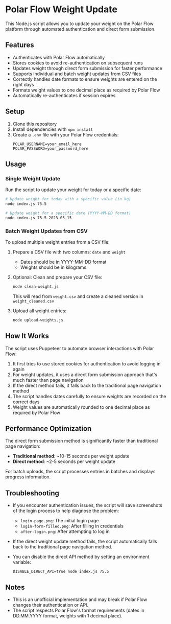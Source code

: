 # Polar Flow Weight Update

This Node.js script allows you to update your weight on the Polar Flow platform through automated authentication and direct form submission.

## Features

- Authenticates with Polar Flow automatically
- Stores cookies to avoid re-authentication on subsequent runs
- Updates weight through direct form submission for faster performance
- Supports individual and batch weight updates from CSV files
- Correctly handles date formats to ensure weights are entered on the right days
- Formats weight values to one decimal place as required by Polar Flow
- Automatically re-authenticates if session expires

## Setup

1. Clone this repository
2. Install dependencies with `npm install`
3. Create a `.env` file with your Polar Flow credentials:
   ```
   POLAR_USERNAME=your_email_here
   POLAR_PASSWORD=your_password_here
   ```

## Usage

### Single Weight Update

Run the script to update your weight for today or a specific date:

```bash
# Update weight for today with a specific value (in kg)
node index.js 75.5

# Update weight for a specific date (YYYY-MM-DD format)
node index.js 75.5 2023-05-15
```

### Batch Weight Updates from CSV

To upload multiple weight entries from a CSV file:

1. Prepare a CSV file with two columns: `date` and `weight`
   - Dates should be in YYYY-MM-DD format
   - Weights should be in kilograms

2. Optional: Clean and prepare your CSV file:
   ```bash
   node clean-weight.js
   ```
   This will read from `weight.csv` and create a cleaned version in `weight_cleaned.csv`

3. Upload all weight entries:
   ```bash
   node upload-weights.js
   ```

## How It Works

The script uses Puppeteer to automate browser interactions with Polar Flow:

1. It first tries to use stored cookies for authentication to avoid logging in again
2. For weight updates, it uses a direct form submission approach that's much faster than page navigation
3. If the direct method fails, it falls back to the traditional page navigation method
4. The script handles dates carefully to ensure weights are recorded on the correct days
5. Weight values are automatically rounded to one decimal place as required by Polar Flow

## Performance Optimization

The direct form submission method is significantly faster than traditional page navigation:

- **Traditional method**: ~10-15 seconds per weight update
- **Direct method**: ~2-5 seconds per weight update

For batch uploads, the script processes entries in batches and displays progress information.

## Troubleshooting

- If you encounter authentication issues, the script will save screenshots of the login process to help diagnose the problem:
  - `login-page.png`: The initial login page
  - `login-form-filled.png`: After filling in credentials
  - `after-login.png`: After attempting to log in

- If the direct weight update method fails, the script automatically falls back to the traditional page navigation method.

- You can disable the direct API method by setting an environment variable:
  ```
  DISABLE_DIRECT_API=true node index.js 75.5
  ```

## Notes

- This is an unofficial implementation and may break if Polar Flow changes their authentication or API.
- The script respects Polar Flow's format requirements (dates in DD.MM.YYYY format, weights with 1 decimal place).